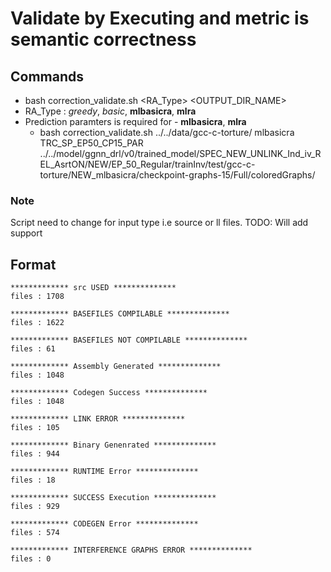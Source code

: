 # Validate by Executing and metric is semantic correctness


## Commands
- bash correction_validate.sh <Dataset> <RA_Type> <OUTPUT_DIR_NAME> <Prediction folders having json>
- RA_Type : _greedy_, _basic_, **mlbasicra**, **mlra**
- Prediction paramters is required for - **mlbasicra**, **mlra**
  - bash correction_validate.sh ../../data/gcc-c-torture/ mlbasicra TRC_SP_EP50_CP15_PAR ../../model/ggnn_drl/v0/trained_model/SPEC_NEW_UNLINK_Ind_iv_REL_AsrtON/NEW/EP_50_Regular/trainInv/test/gcc-c-torture/NEW_mlbasicra/checkpoint-graphs-15/Full/coloredGraphs/

### Note
Script need to change for input type i.e source or ll files. TODO: Will add support

## Format
```
************* src USED **************
files : 1708

************* BASEFILES COMPILABLE **************
files : 1622

************* BASEFILES NOT COMPILABLE **************
files : 61

************* Assembly Generated **************
files : 1048

************* Codegen Success **************
files : 1048

************* LINK ERROR **************
files : 105

************* Binary Genenrated **************
files : 944

************* RUNTIME Error **************
files : 18

************* SUCCESS Execution **************
files : 929

************* CODEGEN Error **************
files : 574

************* INTERFERENCE GRAPHS ERROR **************
files : 0

```
